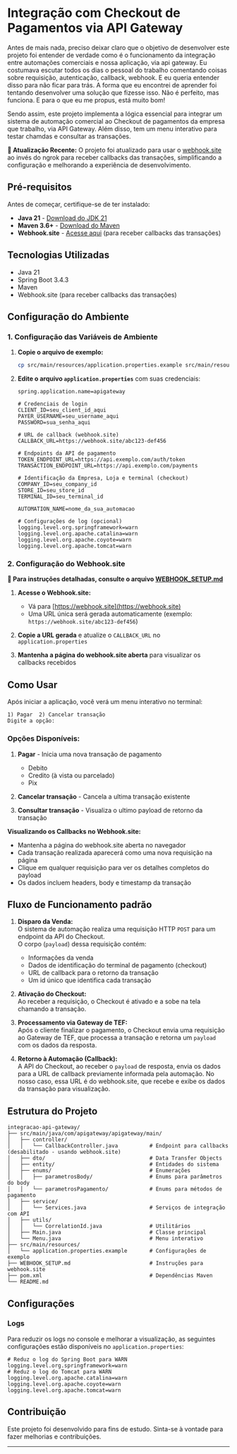 # Integração com Checkout de Pagamentos via API Gateway

Antes de mais nada, preciso deixar claro que o objetivo de desenvolver este projeto foi entender de verdade como é o funcionamento da integração entre automações comerciais e nossa aplicação, via api gateway. Eu costumava escutar todos os dias o pessoal do trabalho comentando coisas sobre requisição, autenticação, callback, webhook. E eu queria entender disso para não ficar para trás. A forma que eu encontrei de aprender foi tentando desenvolver uma solução que fizesse isso. Não é perfeito, mas funciona. E para o que eu me propus, está muito bom!

Sendo assim, este projeto implementa a lógica essencial para integrar um sistema de automação comercial ao Checkout de pagamentos da empresa que trabalho, via API Gateway. Além disso, tem um menu interativo para testar chamdas e consultar as transações.

**🔄 Atualização Recente:** O projeto foi atualizado para usar o [webhook.site](https://webhook.site) ao invés do ngrok para receber callbacks das transações, simplificando a configuração e melhorando a experiência de desenvolvimento.

## Pré-requisitos

Antes de começar, certifique-se de ter instalado:

- **Java 21** - [Download do JDK 21](https://adoptium.net/temurin/releases/?version=21)
- **Maven 3.6+** - [Download do Maven](https://maven.apache.org/download.cgi)
- **Webhook.site** - [Acesse aqui](https://webhook.site) (para receber callbacks das transações)


## Tecnologias Utilizadas

- Java 21
- Spring Boot 3.4.3
- Maven
- Webhook.site (para receber callbacks das transações)

## Configuração do Ambiente

### 1. Configuração das Variáveis de Ambiente

1. **Copie o arquivo de exemplo:**
   ```bash
   cp src/main/resources/application.properties.example src/main/resources/application.properties
   ```

2. **Edite o arquivo `application.properties`** com suas credenciais:

   ```properties
   spring.application.name=apigateway

   # Credenciais de login
   CLIENT_ID=seu_client_id_aqui
   PAYER_USERNAME=seu_username_aqui
   PASSWORD=sua_senha_aqui

   # URL de callback (webhook.site)
   CALLBACK_URL=https://webhook.site/abc123-def456

   # Endpoints da API de pagamento
   TOKEN_ENDPOINT_URL=https://api.exemplo.com/auth/token
   TRANSACTION_ENDPOINT_URL=https://api.exemplo.com/payments

   # Identificação da Empresa, Loja e terminal (checkout)
   COMPANY_ID=seu_company_id
   STORE_ID=seu_store_id
   TERMINAL_ID=seu_terminal_id

   AUTOMATION_NAME=nome_da_sua_automacao

   # Configurações de log (opcional)
   logging.level.org.springframework=warn
   logging.level.org.apache.catalina=warn
   logging.level.org.apache.coyote=warn
   logging.level.org.apache.tomcat=warn
   ```

### 2. Configuração do Webhook.site

**📖 Para instruções detalhadas, consulte o arquivo [WEBHOOK_SETUP.md](WEBHOOK_SETUP.md)**

1. **Acesse o Webhook.site:**
   - Vá para [https://webhook.site](https://webhook.site)
   - Uma URL única será gerada automaticamente (exemplo: `https://webhook.site/abc123-def456`)

2. **Copie a URL gerada** e atualize o `CALLBACK_URL` no `application.properties`

3. **Mantenha a página do webhook.site aberta** para visualizar os callbacks recebidos



## Como Usar

Após iniciar a aplicação, você verá um menu interativo no terminal:

```
1) Pagar  2) Cancelar transação
Digite a opção:
```

### Opções Disponíveis:

1. **Pagar** - Inicia uma nova transação de pagamento
   - Debito
   - Credito (à vista ou parcelado)
   - Pix

2. **Cancelar transação** - Cancela a ultima transação existente

3. **Consultar transação** - Visualiza o ultimo payload de retorno da transação

**Visualizando os Callbacks no Webhook.site:**
- Mantenha a página do webhook.site aberta no navegador
- Cada transação realizada aparecerá como uma nova requisição na página
- Clique em qualquer requisição para ver os detalhes completos do payload
- Os dados incluem headers, body e timestamp da transação

## Fluxo de Funcionamento padrão

1. **Disparo da Venda:**  
   O sistema de automação realiza uma requisição HTTP `POST` para um endpoint da API do Checkout.  
   O corpo (`payload`) dessa requisição contém:
   - Informações da venda
   - Dados de identificação do terminal de pagamento (checkout)
   - URL de callback para o retorno da transação
   - Um id único que identifica cada transação

2. **Ativação do Checkout:**  
   Ao receber a requisição, o Checkout é ativado e a sobe na tela chamando a transação.

3. **Processamento via Gateway de TEF:**  
   Após o cliente finalizar o pagamento, o Checkout envia uma requisição ao Gateway de TEF, que processa a transação e retorna um `payload` com os dados da resposta.

4. **Retorno à Automação (Callback):**  
   A API do Checkout, ao receber o `payload` de resposta, envia os dados para a URL de callback previamente informada pela automação. No nosso caso, essa URL é do webhook.site, que recebe e exibe os dados da transação para visualização.


## Estrutura do Projeto

```
integracao-api-gateway/
├── src/main/java/com/apigateway/apigateway/main/
│   ├── controller/
│   │   └── CallbackController.java          # Endpoint para callbacks (desabilitado - usando webhook.site)
│   ├── dto/                                 # Data Transfer Objects
│   ├── entity/                              # Entidades do sistema
│   ├── enums/                               # Enumerações
│   │   ├── parametrosBody/                  # Enums para parâmetros do body
│   │   └── parametrosPagamento/             # Enums para métodos de pagamento
│   ├── service/
│   │   └── Services.java                    # Serviços de integração com API
│   ├── utils/
│   │   └── CorrelationId.java               # Utilitários
│   ├── Main.java                            # Classe principal
│   └── Menu.java                            # Menu interativo
├── src/main/resources/
│   └── application.properties.example       # Configurações de exemplo
├── WEBHOOK_SETUP.md                         # Instruções para webhook.site
├── pom.xml                                  # Dependências Maven
└── README.md
```

## Configurações

### Logs

Para reduzir os logs no console e melhorar a visualização, as seguintes configurações estão disponíveis no `application.properties`:

```properties
# Reduz o log do Spring Boot para WARN
logging.level.org.springframework=warn
# Reduz o log do Tomcat para WARN
logging.level.org.apache.catalina=warn
logging.level.org.apache.coyote=warn
logging.level.org.apache.tomcat=warn
```

## Contribuição

Este projeto foi desenvolvido para fins de estudo. Sinta-se à vontade para fazer melhorias e contribuições.

---

